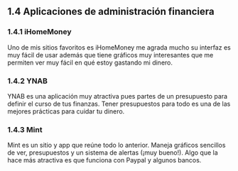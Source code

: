 ## 1.4 Aplicaciones de administración financiera

### 1.4.1 iHomeMoney

Uno de mis sitios favoritos es iHomeMoney me agrada mucho su interfaz es
muy fácil de usar además que tiene gráficos muy interesantes que me
permiten ver muy fácil en qué estoy gastando mi dinero.

### 1.4.2 YNAB

YNAB es una aplicación muy atractiva pues partes de un presupuesto para
definir el curso de tus finanzas. Tener presupuestos para todo es una de
las mejores prácticas para cuidar tu dinero.

### 1.4.3 Mint

Mint es un sitio y app que reúne todo lo anterior. Maneja gráficos
sencillos de ver, presupuestos y un sistema de alertas (¡muy bueno!).
Algo que la hace más atractiva es que funciona con Paypal y algunos
bancos.
